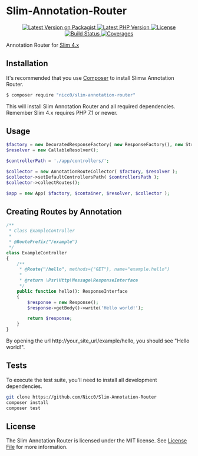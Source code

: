 # Slim-Annotation-Router

<p align="center">
 <a href="https://packagist.org/packages/nicc0/slim-annotation-router">
  <img alt="Latest Version on Packagist" src="https://img.shields.io/packagist/v/Nicc0/slim-annotation-router.svg?style=flat-square">
 </a>
 <a href="#">
  <img alt="Latest PHP Version" src="https://img.shields.io/packagist/php-v/nicc0/slim-annotation-router.svg?style=flat-square">
 </a>
 <a href="https://github.com/Nicc0/Slim-Annotation-Router/blob/master/LICENSE">
  <img alt="License" src="https://img.shields.io/github/license/Nicc0/Slim-Annotation-Router.svg?style=flat-square">
 </a>
 <a href="https://travis-ci.org/Nicc0/slim-annotation-router">
  <img alt="Build Status" src="https://img.shields.io/travis/Nicc0/Slim-Annotation-Router.svg?style=flat-square">
 </a>
 <a href="https://codecov.io/gh/Nicc0/slim-annotation-router">
  <img alt="Coverages" src="https://img.shields.io/codecov/c/github/nicc0/slim-annotation-router.svg?style=flat-square">
 </a>
</p>

Annotation Router for [Slim 4.x](https://github.com/slimphp/Slim/tree/4.x)

## Installation

It's recommended that you use [Composer](https://getcomposer.org/) to install Slimw Annotation Router.

```bash
$ composer require "nicc0/slim-annotation-router"
```

This will install Slim Annotation Router and all required dependencies. Remember Slim 4.x requires PHP 7.1 or newer.

## Usage

```php
$factory = new DecoratedResponseFactory( new ResponseFactory(), new StreamFactory() );
$resolver = new CallableResolver();

$controllerPath = './app/controllers/';

$collector = new AnnotationRouteCollector( $factory, $resolver );
$collector->setDefaultControllersPath( $controllersPath );
$collector->collectRoutes();

$app = new App( $factory, $container, $resolver, $collector );
```

## Creating Routes by Annotation

```php
/**
 * Class ExampleController
 *
 * @RoutePrefix("/example")
 */
class ExampleController
{
    /**
     * @Route("/hello", methods={"GET"}, name="example.hello")
     *
     * @return \Psr\Http\Message\ResponseInterface
     */
    public function hello(): ResponseInterface
    {
        $response = new Response();
        $response->getBody()->write('Hello world!');

        return $response;
    }
}
```

By opening the url http://your_site_url/example/hello, you should see "Hello world!".

## Tests

To execute the test suite, you'll need to install all development dependencies.

```bash
git clone https://github.com/Nicc0/Slim-Annotation-Router
composer install
composer test
```

## License

The Slim Annotation Router is licensed under the MIT license. See [License File](LICENSE.md) for more information.
